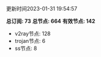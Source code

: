 更新时间2023-01-31 19:54:57

**总订阅: 73**
**总节点: 664**
**有效节点: 142**
- v2ray节点: 128
- trojan节点: 6
- ss节点: 8
